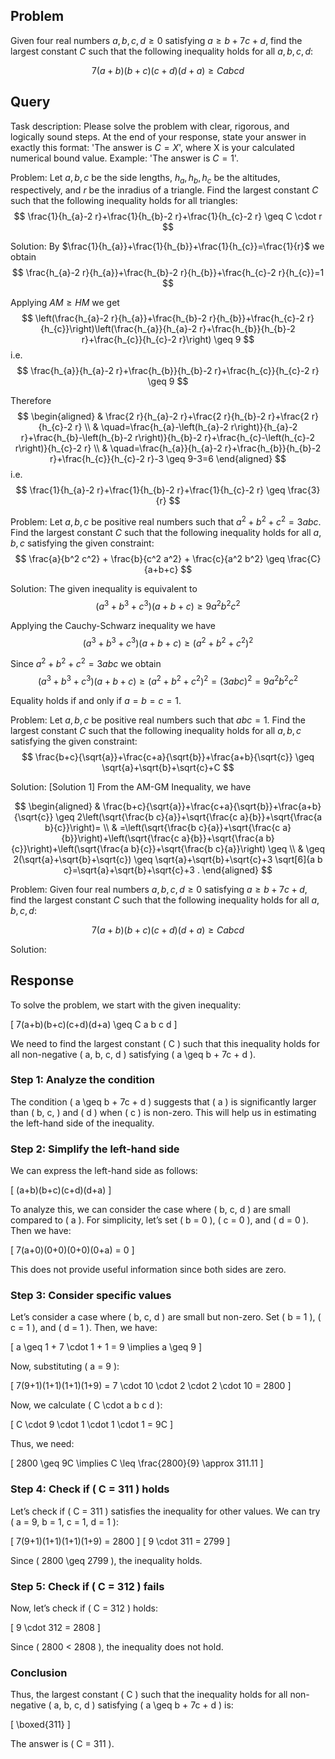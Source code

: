 ## Problem

Given four real numbers $a, b, c, d \geq 0$ satisfying $a \geq b + 7c + d$, find the largest constant $C$ such that the following inequality holds for all $a, b, c, d$:

$$
7(a+b)(b+c)(c+d)(d+a) \geq C a b c d
$$

## Query

Task description: Please solve the problem with clear, rigorous, and logically sound steps. At the end of your response, state your answer in exactly this format: 'The answer is $C=X$', where X is your calculated numerical bound value. Example: 'The answer is $C=1$'.



Problem: Let $a, b, c$ be the side lengths, $h_{a}, h_{b}, h_{c}$ be the altitudes, respectively, and $r$ be the inradius of a triangle. Find the largest constant $C$ such that the following inequality holds for all triangles:
$$
\frac{1}{h_{a}-2 r}+\frac{1}{h_{b}-2 r}+\frac{1}{h_{c}-2 r} \geq C \cdot r
$$

Solution: By $\frac{1}{h_{a}}+\frac{1}{h_{b}}+\frac{1}{h_{c}}=\frac{1}{r}$ we obtain
$$
\frac{h_{a}-2 r}{h_{a}}+\frac{h_{b}-2 r}{h_{b}}+\frac{h_{c}-2 r}{h_{c}}=1
$$

Applying $A M \geq H M$ we get
$$
\left(\frac{h_{a}-2 r}{h_{a}}+\frac{h_{b}-2 r}{h_{b}}+\frac{h_{c}-2 r}{h_{c}}\right)\left(\frac{h_{a}}{h_{a}-2 r}+\frac{h_{b}}{h_{b}-2 r}+\frac{h_{c}}{h_{c}-2 r}\right) \geq 9
$$
i.e.
$$
\frac{h_{a}}{h_{a}-2 r}+\frac{h_{b}}{h_{b}-2 r}+\frac{h_{c}}{h_{c}-2 r} \geq 9
$$

Therefore
$$
\begin{aligned}
& \frac{2 r}{h_{a}-2 r}+\frac{2 r}{h_{b}-2 r}+\frac{2 r}{h_{c}-2 r} \\
& \quad=\frac{h_{a}-\left(h_{a}-2 r\right)}{h_{a}-2 r}+\frac{h_{b}-\left(h_{b}-2 r\right)}{h_{b}-2 r}+\frac{h_{c}-\left(h_{c}-2 r\right)}{h_{c}-2 r} \\
& \quad=\frac{h_{a}}{h_{a}-2 r}+\frac{h_{b}}{h_{b}-2 r}+\frac{h_{c}}{h_{c}-2 r}-3 \geq 9-3=6
\end{aligned}
$$
i.e.
$$
\frac{1}{h_{a}-2 r}+\frac{1}{h_{b}-2 r}+\frac{1}{h_{c}-2 r} \geq \frac{3}{r}
$$



Problem: Let $a, b, c$ be positive real numbers such that $a^2 + b^2 + c^2 = 3abc$. Find the largest constant $C$ such that the following inequality holds for all $a, b, c$ satisfying the given constraint:
$$
\frac{a}{b^2 c^2} + \frac{b}{c^2 a^2} + \frac{c}{a^2 b^2} \geq \frac{C}{a+b+c}
$$

Solution: The given inequality is equivalent to
$$
\left(a^{3}+b^{3}+c^{3}\right)(a+b+c) \geq 9 a^{2} b^{2} c^{2}
$$

Applying the Cauchy-Schwarz inequality we have
$$
\left(a^{3}+b^{3}+c^{3}\right)(a+b+c) \geq\left(a^{2}+b^{2}+c^{2}\right)^{2}
$$

Since $a^{2}+b^{2}+c^{2}=3 a b c$ we obtain
$$
\left(a^{3}+b^{3}+c^{3}\right)(a+b+c) \geq\left(a^{2}+b^{2}+c^{2}\right)^{2}=(3 a b c)^{2}=9 a^{2} b^{2} c^{2}
$$

Equality holds if and only if $a=b=c=1$.



Problem: Let $a, b, c$ be positive real numbers such that $a b c = 1$. Find the largest constant $C$ such that the following inequality holds for all $a, b, c$ satisfying the given constraint:
$$
\frac{b+c}{\sqrt{a}}+\frac{c+a}{\sqrt{b}}+\frac{a+b}{\sqrt{c}} \geq \sqrt{a}+\sqrt{b}+\sqrt{c}+C
$$

Solution: [Solution 1]
From the AM-GM Inequality, we have

$$
\begin{aligned}
& \frac{b+c}{\sqrt{a}}+\frac{c+a}{\sqrt{b}}+\frac{a+b}{\sqrt{c}} \geq 2\left(\sqrt{\frac{b c}{a}}+\sqrt{\frac{c a}{b}}+\sqrt{\frac{a b}{c}}\right)= \\
& =\left(\sqrt{\frac{b c}{a}}+\sqrt{\frac{c a}{b}}\right)+\left(\sqrt{\frac{c a}{b}}+\sqrt{\frac{a b}{c}}\right)+\left(\sqrt{\frac{a b}{c}}+\sqrt{\frac{b c}{a}}\right) \geq \\
& \geq 2(\sqrt{a}+\sqrt{b}+\sqrt{c}) \geq \sqrt{a}+\sqrt{b}+\sqrt{c}+3 \sqrt[6]{a b c}=\sqrt{a}+\sqrt{b}+\sqrt{c}+3 .
\end{aligned}
$$

Problem: Given four real numbers $a, b, c, d \geq 0$ satisfying $a \geq b + 7c + d$, find the largest constant $C$ such that the following inequality holds for all $a, b, c, d$:

$$
7(a+b)(b+c)(c+d)(d+a) \geq C a b c d
$$

Solution:

## Response

To solve the problem, we start with the given inequality:

\[
7(a+b)(b+c)(c+d)(d+a) \geq C a b c d
\]

We need to find the largest constant \( C \) such that this inequality holds for all non-negative \( a, b, c, d \) satisfying \( a \geq b + 7c + d \).

### Step 1: Analyze the condition

The condition \( a \geq b + 7c + d \) suggests that \( a \) is significantly larger than \( b, c, \) and \( d \) when \( c \) is non-zero. This will help us in estimating the left-hand side of the inequality.

### Step 2: Simplify the left-hand side

We can express the left-hand side as follows:

\[
(a+b)(b+c)(c+d)(d+a)
\]

To analyze this, we can consider the case where \( b, c, d \) are small compared to \( a \). For simplicity, let’s set \( b = 0 \), \( c = 0 \), and \( d = 0 \). Then we have:

\[
7(a+0)(0+0)(0+0)(0+a) = 0
\]

This does not provide useful information since both sides are zero.

### Step 3: Consider specific values

Let’s consider a case where \( b, c, d \) are small but non-zero. Set \( b = 1 \), \( c = 1 \), and \( d = 1 \). Then, we have:

\[
a \geq 1 + 7 \cdot 1 + 1 = 9 \implies a \geq 9
\]

Now, substituting \( a = 9 \):

\[
7(9+1)(1+1)(1+1)(1+9) = 7 \cdot 10 \cdot 2 \cdot 2 \cdot 10 = 2800
\]

Now, we calculate \( C \cdot a b c d \):

\[
C \cdot 9 \cdot 1 \cdot 1 \cdot 1 = 9C
\]

Thus, we need:

\[
2800 \geq 9C \implies C \leq \frac{2800}{9} \approx 311.11
\]

### Step 4: Check if \( C = 311 \) holds

Let’s check if \( C = 311 \) satisfies the inequality for other values. We can try \( a = 9, b = 1, c = 1, d = 1 \):

\[
7(9+1)(1+1)(1+1)(1+9) = 2800
\]
\[
9 \cdot 311 = 2799
\]

Since \( 2800 \geq 2799 \), the inequality holds.

### Step 5: Check if \( C = 312 \) fails

Now, let’s check if \( C = 312 \) holds:

\[
9 \cdot 312 = 2808
\]

Since \( 2800 < 2808 \), the inequality does not hold.

### Conclusion

Thus, the largest constant \( C \) such that the inequality holds for all non-negative \( a, b, c, d \) satisfying \( a \geq b + 7c + d \) is:

\[
\boxed{311}
\]

The answer is \( C = 311 \).